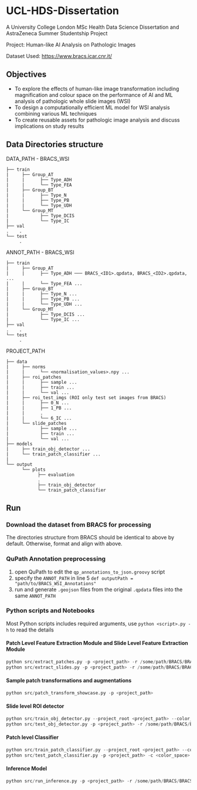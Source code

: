# UCL-HDS-Dissertation
A University College London MSc Health Data Science Dissertation and AstraZeneca Summer Studentship Project

Project: Human-like AI Analysis on Pathologic Images

Dataset Used: https://www.bracs.icar.cnr.it/

## Objectives
- To explore the effects of human-like image transformation including magnification and colour space on the performance of AI and ML analysis of pathologic whole slide images (WSI)
- To design a computationally efficient ML model for WSI analysis combining various ML techniques
- To create reusable assets for pathologic image analysis and discuss implications on study results

## Data Directories structure
DATA_PATH - BRACS_WSI

    ├── train
    |     ├── Group_AT
    |     |      ├── Type_ADH
    |     |      └── Type_FEA
    |     ├── Group_BT
    |     |      ├── Type_N
    |     |      ├── Type_PB
    |     |      └── Type_UDH
    |     └── Group_MT
    |            ├── Type_DCIS
    |            └── Type_IC
    ├── val
    .    .
    └── test
         .

ANNOT_PATH - BRACS_WSI

    ├── train
    |     ├── Group_AT
    |     |      ├── Type_ADH ─── BRACS_<ID1>.qpdata, BRACS_<ID2>.qpdata, ...
    |     |      └── Type_FEA ...
    |     ├── Group_BT
    |     |      ├── Type_N ...
    |     |      ├── Type_PB ...
    |     |      └── Type_UDH ...
    |     └── Group_MT
    |            ├── Type_DCIS ...
    |            └── Type_IC ...
    ├── val
    .    .
    └── test
         .

PROJECT_PATH

    ├── data
    |     ├── norms
    |     |      └── <normalisation_values>.npy ...
    |     ├── roi_patches
    |     |      ├── sample ...
    |     |      ├── train ...
    |     |      └── val ...
    |     ├── roi_test_imgs (ROI only test set images from BRACS)
    |     |      ├── 0_N ...
    |     |      ├── 1_PB ...
    |     |      .
    |     |      └── 6_IC ...
    |     └── slide_patches
    |            ├── sample ...
    |            ├── train ...
    |            └── val ...
    ├── models
    |     ├── train_obj_detector ...
    |     └── train_patch_classifier ...
    |     
    └── output
          └── plots
                ├── evaluation
                .
                ├── train_obj_detector
                └── train_patch_classifier


## Run
### Download the dataset from BRACS for processing
The directories structure from BRACS should be identical to above by default. Otherwise, format and align with above.

### QuPath Annotation preprocessing
1. open QuPath to edit the `qp_annotations_to_json.groovy` script
2. specify the `ANNOT_PATH` in line 5 `def outputPath = "path/to/BRACS_WSI_Annotations"`
3. run and generate `.geojson` files from the original `.qpdata` files into the same `ANNOT_PATH`

### Python scripts and Notebooks
Most Python scripts includes required arguments, use `python <script>.py -h` to read the details

#### Patch Level Feature Extraction Module and Slide Level Feature Extraction Module
```python
python src/extract_patches.py -p <project_path> -r /some/path/BRACS/BRACS_WSI/ -a /some/path/BRACS_WSI_Annotations/
python src/extract_slides.py -p <project_path> -r /some/path/BRACS/BRACS_WSI/ -a /some/path/BRACS_WSI_Annotations/
```

#### Sample patch transformations and augmentations
```python
python src/patch_transform_showcase.py -p <project_path>
```

#### Slide level ROI detector

```python
python src/train_obj_detector.py --project_root <project_path> --color_space <color_space>
python src/test_obj_detector.py -p <project_path> -r /some/path/BRACS/BRACS_WSI/ -a /some/path/BRACS_WSI_Annotations/ -c <color_space> -k <top_k_boxes> -n <nms_threshold>
```

#### Patch level Classifier

```python
python src/train_patch_classifier.py --project_root <project_path> --color_space <color_space> --mag <magnification>
python src/test_patch_classifier.py -p <project_path> -c <color_space> -m <magnification>
```

#### Inference Model

```python
python src/run_inference.py -p <project_path> -r /some/path/BRACS/BRACS_WSI/ -a /some/path/BRACS_WSI_Annotations/ -s <slide_tile_size> -t <roi_tile_size> -c <classifier_colour_space> -o <obj_detect_colour_space> -m <classifier_magnification> -b <classifier_batch_size> -k <top_k_boxes> -n <nms_threshold>
```
